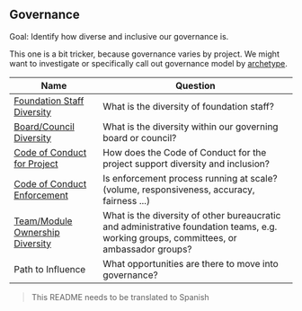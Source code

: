 ## Governance

Goal: Identify how diverse and inclusive our governance is.

This one is a bit tricker, because governance varies by project.
We might want to investigate or specifically call out governance model by [archetype](https://blog.mozilla.org/wp-content/uploads/2018/05/MZOTS_OS_Archetypes_report_ext_scr.pdf).

Name | Question
--- | ---
[Foundation Staff Diversity](foundation-staff-diversity.md) | What is the diversity of foundation staff?
[Board/Council Diversity](board-council-diversity.md) | What is the diversity within our governing board or council?
[Code of Conduct for Project](code-of-conduct.md) | How does the Code of Conduct for the project support diversity and inclusion?
[Code of Conduct Enforcement](code-of-conduct-enforcement.md) | Is enforcement process running at scale?(volume, responsiveness, accuracy, fairness ...)
[Team/Module Ownership Diversity](team-module-ownership-diversity.md) | What is the diversity of other bureaucratic and administrative foundation teams, e.g. working groups, committees, or ambassador groups?
Path to Influence | What opportunities are there to move into governance?

> This README needs to be translated to Spanish

